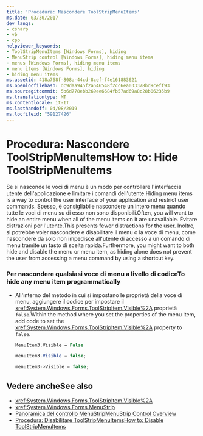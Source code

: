 ```yaml
---
title: 'Procedura: Nascondere ToolStripMenuItems'
ms.date: 03/30/2017
dev_langs:
- csharp
- vb
- cpp
helpviewer_keywords:
- ToolStripMenuItems [Windows Forms], hiding
- MenuStrip control [Windows Forms], hiding menu items
- menus [Windows Forms], hiding menu items
- menu items [Windows Forms], hiding
- hiding menu items
ms.assetid: 418a768f-808a-44cd-8cef-f4e161883621
ms.openlocfilehash: dc9daa945f2a546548f2cc6ea033378bd9ceff93
ms.sourcegitcommit: 5b6d778ebb269ee6684fb57ad69a8c28b06235b9
ms.translationtype: MT
ms.contentlocale: it-IT
ms.lasthandoff: 04/08/2019
ms.locfileid: "59127426"
---
```

# <a name="how-to-hide-toolstripmenuitems"></a><span data-ttu-id="35326-102">Procedura: Nascondere ToolStripMenuItems</span><span class="sxs-lookup"><span data-stu-id="35326-102">How to: Hide ToolStripMenuItems</span></span>
<span data-ttu-id="35326-103">Se si nasconde le voci di menu è un modo per controllare l'interfaccia utente dell'applicazione e limitare i comandi dell'utente.</span><span class="sxs-lookup"><span data-stu-id="35326-103">Hiding menu items is a way to control the user interface of your application and restrict user commands.</span></span> <span data-ttu-id="35326-104">Spesso, è consigliabile nascondere un intero menu quando tutte le voci di menu su di esso non sono disponibili.</span><span class="sxs-lookup"><span data-stu-id="35326-104">Often, you will want to hide an entire menu when all of the menu items on it are unavailable.</span></span> <span data-ttu-id="35326-105">Evitare distrazioni per l'utente.</span><span class="sxs-lookup"><span data-stu-id="35326-105">This presents fewer distractions for the user.</span></span> <span data-ttu-id="35326-106">Inoltre, si potrebbe voler nascondere e disabilitare il menu o la voce di menu, come nascondere da solo non impedisce all'utente di accesso a un comando di menu tramite un tasto di scelta rapida.</span><span class="sxs-lookup"><span data-stu-id="35326-106">Furthermore, you might want to both hide and disable the menu or menu item, as hiding alone does not prevent the user from accessing a menu command by using a shortcut key.</span></span>  
  
### <a name="to-hide-any-menu-item-programmatically"></a><span data-ttu-id="35326-107">Per nascondere qualsiasi voce di menu a livello di codice</span><span class="sxs-lookup"><span data-stu-id="35326-107">To hide any menu item programmatically</span></span>  
  
-   <span data-ttu-id="35326-108">All'interno del metodo in cui si impostano le proprietà della voce di menu, aggiungere il codice per impostare il <xref:System.Windows.Forms.ToolStripItem.Visible%2A> proprietà `false`.</span><span class="sxs-lookup"><span data-stu-id="35326-108">Within the method where you set the properties of the menu item, add code to set the <xref:System.Windows.Forms.ToolStripItem.Visible%2A> property to `false`.</span></span>  
  
    ```vb  
    MenuItem3.Visible = False  
    ```  
  
    ```csharp  
    menuItem3.Visible = false;  
    ```  
  
    ```cpp  
    menuItem3->Visible = false;  
    ```  
  
## <a name="see-also"></a><span data-ttu-id="35326-109">Vedere anche</span><span class="sxs-lookup"><span data-stu-id="35326-109">See also</span></span>

- <xref:System.Windows.Forms.ToolStripItem.Visible%2A>
- <xref:System.Windows.Forms.MenuStrip>
- [<span data-ttu-id="35326-110">Panoramica del controllo MenuStrip</span><span class="sxs-lookup"><span data-stu-id="35326-110">MenuStrip Control Overview</span></span>](menustrip-control-overview-windows-forms.md)
- [<span data-ttu-id="35326-111">Procedura: Disabilitare ToolStripMenuItems</span><span class="sxs-lookup"><span data-stu-id="35326-111">How to: Disable ToolStripMenuItems</span></span>](how-to-disable-toolstripmenuitems.md)
